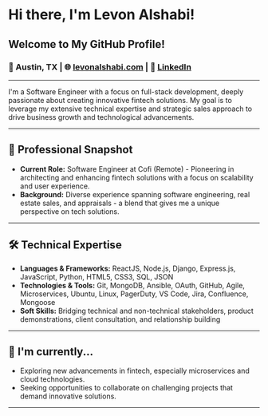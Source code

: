 # Hi there, I'm Levon Alshabi! 

## Welcome to My GitHub Profile!

### 📍 Austin, TX | 🌐 [levonalshabi.com](http://levonalshabi.com) | 🔗 [LinkedIn](https://www.linkedin.com/in/lalshabi/)

---

I'm a Software Engineer with a focus on full-stack development, deeply passionate about creating innovative fintech solutions. My goal is to leverage my extensive technical expertise and strategic sales approach to drive business growth and technological advancements.

---

## 💼 Professional Snapshot

- **Current Role:** Software Engineer at Cofi (Remote) - Pioneering in architecting and enhancing fintech solutions with a focus on scalability and user experience.
- **Background:** Diverse experience spanning software engineering, real estate sales, and appraisals - a blend that gives me a unique perspective on tech solutions.

---

## 🛠️ Technical Expertise

- **Languages & Frameworks:** ReactJS, Node.js, Django, Express.js, JavaScript, Python, HTML5, CSS3, SQL, JSON
- **Technologies & Tools:** Git, MongoDB, Ansible, OAuth, GitHub, Agile, Microservices, Ubuntu, Linux, PagerDuty, VS Code, Jira, Confluence, Mongoose
- **Soft Skills:** Bridging technical and non-technical stakeholders, product demonstrations, client consultation, and relationship building

---

## 🌱 I'm currently...

- Exploring new advancements in fintech, especially microservices and cloud technologies.
- Seeking opportunities to collaborate on challenging projects that demand innovative solutions.

---




